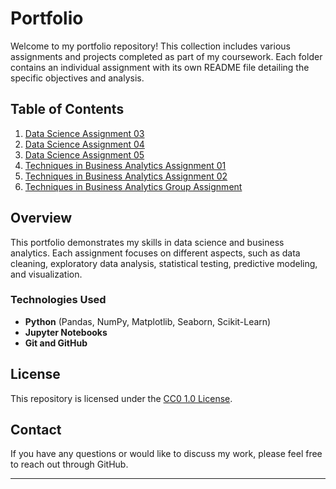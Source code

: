 # Portfolio

Welcome to my portfolio repository! This collection includes various assignments and projects completed as part of my coursework. Each folder contains an individual assignment with its own README file detailing the specific objectives and analysis.

## Table of Contents

1. [Data Science Assignment 03](./Data%20Science%20Assignment%203)
2. [Data Science Assignment 04](./Data%20Science%20Assignment%2004)
3. [Data Science Assignment 05](./Data%20Science%20Assignment%2005)
4. [Techniques in Business Analytics Assignment 01](./Techniques%20in%20BA%20Assignment%2001)
5. [Techniques in Business Analytics Assignment 02](./Techniques%20in%20BA%20Assignment%2002)
6. [Techniques in Business Analytics Group Assignment](./Techniques%20in%20BA%20Group%20Assignment)

## Overview

This portfolio demonstrates my skills in data science and business analytics. Each assignment focuses on different aspects, such as data cleaning, exploratory data analysis, statistical testing, predictive modeling, and visualization.

### Technologies Used

- **Python** (Pandas, NumPy, Matplotlib, Seaborn, Scikit-Learn)
- **Jupyter Notebooks**
- **Git and GitHub**

## License

This repository is licensed under the [CC0 1.0 License](./LICENSE).

## Contact

If you have any questions or would like to discuss my work, please feel free to reach out through GitHub.

---

